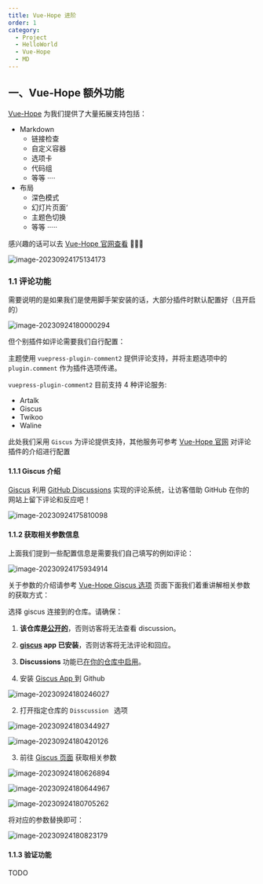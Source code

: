 ```yaml
---
title: Vue-Hope 进阶
order: 1
category:
  - Project
  - HelloWorld
  - Vue-Hope
  - MD
---
```


## 一、Vue-Hope 额外功能

[Vue-Hope](https://theme-hope.vuejs.press/zh/) 为我们提供了大量拓展支持包括：

- Markdown
  - 链接检查
  - 自定义容器
  - 选项卡
  - 代码组
  - 等等 ····
- 布局
  - 深色模式
  - 幻灯片页面‘
  - 主题色切换
  - 等等 ·····

感兴趣的话可以去 [Vue-Hope 官网查看](https://theme-hope.vuejs.press/zh/)  🤯🤯🤯

![image-20230924175134173](https://yong-gan-niu-niu-1311841992.cos.ap-beijing.myqcloud.com/images/image-20230924175134173.png)

### 1.1 评论功能

需要说明的是如果我们是使用脚手架安装的话，大部分插件时默认配置好（且开启的）

![image-20230924180000294](https://yong-gan-niu-niu-1311841992.cos.ap-beijing.myqcloud.com/images/image-20230924180000294.png)

但个别插件如评论需要我们自行配置：

主题使用 `vuepress-plugin-comment2` 提供评论支持，并将主题选项中的 `plugin.comment` 作为插件选项传递。

`vuepress-plugin-comment2` 目前支持 4 种评论服务:

- Artalk
- Giscus
- Twikoo
- Waline

此处我们采用 `Giscus` 为评论提供支持，其他服务可参考 [Vue-Hope 官网](https://theme-hope.vuejs.press/zh/config/plugins/comment.html) 对评论插件的介绍进行配置

 #### 1.1.1  Giscus 介绍

[Giscus](https://github.com/giscus/giscus) 利用 [GitHub Discussions](https://docs.github.com/en/discussions) 实现的评论系统，让访客借助 GitHub 在你的网站上留下评论和反应吧！

![image-20230924175810098](https://yong-gan-niu-niu-1311841992.cos.ap-beijing.myqcloud.com/images/image-20230924175810098.png)

#### 1.1.2 获取相关参数信息

上面我们提到一些配置信息是需要我们自己填写的例如评论：

![image-20230924175934914](https://yong-gan-niu-niu-1311841992.cos.ap-beijing.myqcloud.com/images/image-20230924175934914.png)

关于参数的介绍请参考 [Vue-Hope Giscus 选项](https://plugin-comment2.vuejs.press/zh/config/giscus.html#repo) 页面下面我们着重讲解相关参数的获取方式：

选择 giscus 连接到的仓库。请确保：

1. **该仓库是[公开的](https://docs.github.com/en/github/administering-a-repository/managing-repository-settings/setting-repository-visibility#making-a-repository-public)**，否则访客将无法查看 discussion。
2. **[giscus](https://github.com/apps/giscus) app 已安装**，否则访客将无法评论和回应。
3. **Discussions** 功能已[在你的仓库中启用](https://docs.github.com/en/github/administering-a-repository/managing-repository-settings/enabling-or-disabling-github-discussions-for-a-repository)。

1. 安装 [Giscus App ](https://github.com/settings/installations/42151733) 到 Github

![image-20230924180246027](https://yong-gan-niu-niu-1311841992.cos.ap-beijing.myqcloud.com/images/image-20230924180246027.png)

2. 打开指定仓库的 `Disscussion ` 选项

![image-20230924180344927](https://yong-gan-niu-niu-1311841992.cos.ap-beijing.myqcloud.com/images/image-20230924180344927.png)

![image-20230924180420126](https://yong-gan-niu-niu-1311841992.cos.ap-beijing.myqcloud.com/images/image-20230924180420126.png)

3. 前往 [Giscus 页面](https://giscus.app/zh-CN) 获取相关参数

![image-20230924180626894](https://yong-gan-niu-niu-1311841992.cos.ap-beijing.myqcloud.com/images/image-20230924180626894.png)

![image-20230924180644967](https://yong-gan-niu-niu-1311841992.cos.ap-beijing.myqcloud.com/images/image-20230924180644967.png)

![image-20230924180705262](https://yong-gan-niu-niu-1311841992.cos.ap-beijing.myqcloud.com/images/image-20230924180705262.png)

将对应的参数替换即可：

![image-20230924180823179](https://yong-gan-niu-niu-1311841992.cos.ap-beijing.myqcloud.com/images/image-20230924180823179.png)

#### 1.1.3 验证功能

TODO
